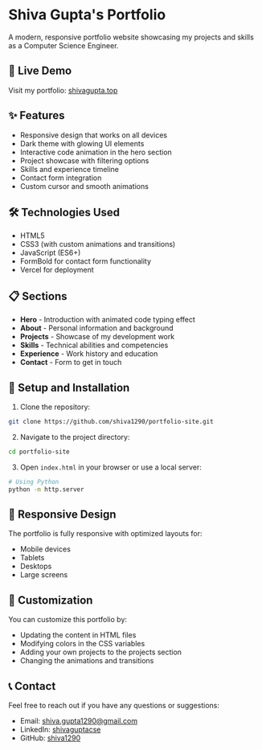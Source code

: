 # Shiva Gupta's Portfolio

A modern, responsive portfolio website showcasing my projects and skills as a Computer Science Engineer.

## 🚀 Live Demo

Visit my portfolio: [shivagupta.top](https://shivagupta.top)

## ✨ Features

- Responsive design that works on all devices
- Dark theme with glowing UI elements
- Interactive code animation in the hero section
- Project showcase with filtering options
- Skills and experience timeline
- Contact form integration
- Custom cursor and smooth animations

## 🛠️ Technologies Used

- HTML5
- CSS3 (with custom animations and transitions)
- JavaScript (ES6+)
- FormBold for contact form functionality
- Vercel for deployment

## 📋 Sections

- **Hero** - Introduction with animated code typing effect
- **About** - Personal information and background
- **Projects** - Showcase of my development work
- **Skills** - Technical abilities and competencies
- **Experience** - Work history and education
- **Contact** - Form to get in touch

## 🔧 Setup and Installation

1. Clone the repository:
```bash
git clone https://github.com/shiva1290/portfolio-site.git
```

2. Navigate to the project directory:
```bash
cd portfolio-site
```

3. Open `index.html` in your browser or use a local server:
```bash
# Using Python
python -m http.server
```

## 📱 Responsive Design

The portfolio is fully responsive with optimized layouts for:
- Mobile devices
- Tablets
- Desktops
- Large screens

## 🎨 Customization

You can customize this portfolio by:
- Updating the content in HTML files
- Modifying colors in the CSS variables
- Adding your own projects to the projects section
- Changing the animations and transitions

## 📞 Contact

Feel free to reach out if you have any questions or suggestions:
- Email: shiva.gupta1290@gmail.com
- LinkedIn: [shivaguptacse](https://www.linkedin.com/in/shivaguptacse/)
- GitHub: [shiva1290](https://github.com/shiva1290)
